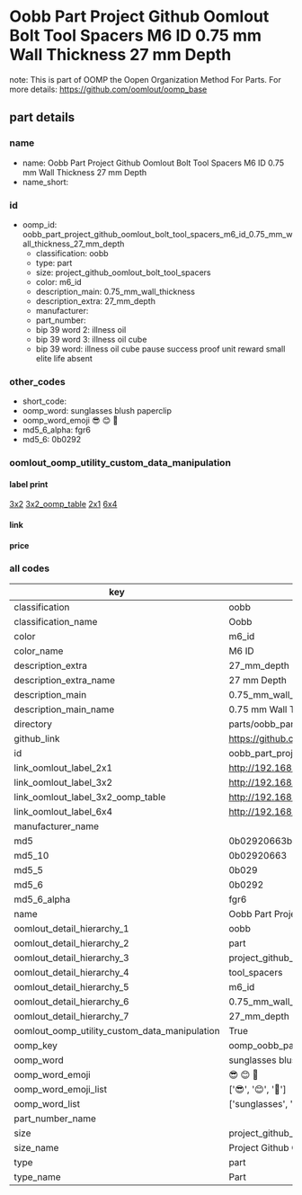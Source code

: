 # Oobb Part Project Github Oomlout Bolt Tool Spacers M6 ID 0.75 mm Wall Thickness 27 mm Depth  

note: This is part of OOMP the Oopen Organization Method For Parts. For more details: https://github.com/oomlout/oomp_base

##  part details
  







### name
* name: Oobb Part Project Github Oomlout Bolt Tool Spacers M6 ID 0.75 mm Wall Thickness 27 mm Depth
* name_short: 
### id
* oomp_id: oobb_part_project_github_oomlout_bolt_tool_spacers_m6_id_0.75_mm_wall_thickness_27_mm_depth
  * classification: oobb
  * type: part
  * size: project_github_oomlout_bolt_tool_spacers
  * color: m6_id
  * description_main: 0.75_mm_wall_thickness
  * description_extra: 27_mm_depth
  * manufacturer: 
  * part_number: 
  * bip 39 word 2: illness oil
  * bip 39 word 3: illness oil cube
  * bip 39 word: illness oil cube pause success proof unit reward small elite life absent

### other_codes
* short_code: 
* oomp_word: sunglasses blush paperclip
* oomp_word_emoji :sunglasses: :blush: :paperclip:
* md5_6_alpha: fgr6
* md5_6: 0b0292






### oomlout_oomp_utility_custom_data_manipulation
#### label print
[3x2](http://192.168.1.245:1112/?label=oomp%20fgr6)
[3x2_oomp_table](http://192.168.1.108:1112/?label=oomp%20fgr6)
[2x1](http://192.168.1.242:1112/?label=oomp%20fgr6)
[6x4](http://192.168.1.55:1112/?label=oomp%20fgr6)    

#### link

                              

#### price







### all codes 
| key | value |  
| --- | --- |  
| classification | oobb |  
| classification_name | Oobb |  
| color | m6_id |  
| color_name | M6 ID |  
| description_extra | 27_mm_depth |  
| description_extra_name | 27 mm Depth |  
| description_main | 0.75_mm_wall_thickness |  
| description_main_name | 0.75 mm Wall Thickness |  
| directory | parts/oobb_part_project_github_oomlout_bolt_tool_spacers_m6_id_0.75_mm_wall_thickness_27_mm_depth |  
| github_link | https://github.com/oomlout/oomlout_oomp_part_src/tree/main/parts/oobb_part_project_github_oomlout_bolt_tool_spacers_m6_id_0.75_mm_wall_thickness_27_mm_depth |  
| id | oobb_part_project_github_oomlout_bolt_tool_spacers_m6_id_0.75_mm_wall_thickness_27_mm_depth |  
| link_oomlout_label_2x1 | http://192.168.1.242:1112/?label=oomp%20fgr6 |  
| link_oomlout_label_3x2 | http://192.168.1.245:1112/?label=oomp%20fgr6 |  
| link_oomlout_label_3x2_oomp_table | http://192.168.1.108:1112/?label=oomp%20fgr6 |  
| link_oomlout_label_6x4 | http://192.168.1.55:1112/?label=oomp%20fgr6 |  
| manufacturer_name |  |  
| md5 | 0b02920663b8bdb6b16c2a166ae67389 |  
| md5_10 | 0b02920663 |  
| md5_5 | 0b029 |  
| md5_6 | 0b0292 |  
| md5_6_alpha | fgr6 |  
| name | Oobb Part Project Github Oomlout Bolt Tool Spacers M6 ID 0.75 mm Wall Thickness 27 mm Depth |  
| oomlout_detail_hierarchy_1 | oobb |  
| oomlout_detail_hierarchy_2 | part |  
| oomlout_detail_hierarchy_3 | project_github_bolt |  
| oomlout_detail_hierarchy_4 | tool_spacers |  
| oomlout_detail_hierarchy_5 | m6_id |  
| oomlout_detail_hierarchy_6 | 0.75_mm_wall_thickness |  
| oomlout_detail_hierarchy_7 | 27_mm_depth |  
| oomlout_oomp_utility_custom_data_manipulation | True |  
| oomp_key | oomp_oobb_part_project_github_oomlout_bolt_tool_spacers_m6_id_0.75_mm_wall_thickness_27_mm_depth |  
| oomp_word | sunglasses blush paperclip |  
| oomp_word_emoji | :sunglasses: :blush: :paperclip: |  
| oomp_word_emoji_list | [':sunglasses:', ':blush:', ':paperclip:'] |  
| oomp_word_list | ['sunglasses', 'blush', 'paperclip'] |  
| part_number_name |  |  
| size | project_github_oomlout_bolt_tool_spacers |  
| size_name | Project Github Oomlout Bolt Tool Spacers |  
| type | part |  
| type_name | Part |  
